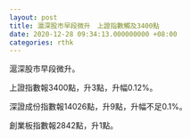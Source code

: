 ```yaml
---
layout: post
title: 滬深股市早段微升　上證指數觸及3400點
date: 2020-12-28 09:34:13.000000000 +08:00
categories: rthk
---
```


滬深股市早段微升。

上證指數報3400點，升3點，升幅0.12%。

深證成份指數報14026點，升9點，升幅不足0.1%。

創業板指數報2842點，升1點。
